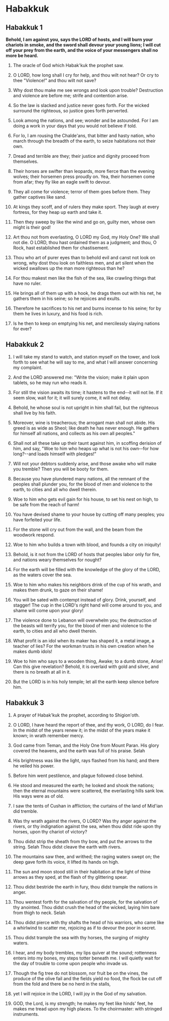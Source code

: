 # Habakkuk

## Habakkuk 1

__Behold, I am against you, says the LORD of hosts, and I will burn your chariots in smoke, and the sword shall devour your young lions; I will cut off your prey from the earth, and the voice of your messengers shall no more be heard.__

1. The oracle of God which Habak'kuk the prophet saw.

2. O LORD, how long shall I cry for help, and thou wilt not hear? Or cry to thee "Violence!" and thou wilt not save?

3. Why dost thou make me see wrongs and look upon trouble? Destruction and violence are before me; strife and contention arise.

4. So the law is slacked and justice never goes forth. For the wicked surround the righteous, so justice goes forth perverted.

5. Look among the nations, and see; wonder and be astounded. For I am doing a work in your days that you would not believe if told.

6. For lo, I am rousing the Chalde'ans, that bitter and hasty nation, who march through the breadth of the earth, to seize habitations not their own.

7. Dread and terrible are they; their justice and dignity proceed from themselves.

8. Their horses are swifter than leopards, more fierce than the evening wolves; their horsemen press proudly on. Yea, their horsemen come from afar; they fly like an eagle swift to devour.

9. They all come for violence; terror of them goes before them. They gather captives like sand.

10. At kings they scoff, and of rulers they make sport. They laugh at every fortress, for they heap up earth and take it.

11. Then they sweep by like the wind and go on, guilty men, whose own might is their god!

12. Art thou not from everlasting, O LORD my God, my Holy One? We shall not die. O LORD, thou hast ordained them as a judgment; and thou, O Rock, hast established them for chastisement.

13. Thou who art of purer eyes than to behold evil and canst not look on wrong, why dost thou look on faithless men, and art silent when the wicked swallows up the man more righteous than he?

14. For thou makest men like the fish of the sea, like crawling things that have no ruler.

15. He brings all of them up with a hook, he drags them out with his net, he gathers them in his seine; so he rejoices and exults.

16. Therefore he sacrifices to his net and burns incense to his seine; for by them he lives in luxury, and his food is rich.

17. Is he then to keep on emptying his net, and mercilessly slaying nations for ever?

## Habakkuk 2

1. I will take my stand to watch, and station myself on the tower, and look forth to see what he will say to me, and what I will answer concerning my complaint.

2. And the LORD answered me: "Write the vision; make it plain upon tablets, so he may run who reads it.

3. For still the vision awaits its time; it hastens to the end--it will not lie. If it seem slow, wait for it; it will surely come, it will not delay.

4. Behold, he whose soul is not upright in him shall fail, but the righteous shall live by his faith.

5. Moreover, wine is treacherous; the arrogant man shall not abide. His greed is as wide as Sheol; like death he has never enough. He gathers for himself all nations, and collects as his own all peoples."

6. Shall not all these take up their taunt against him, in scoffing derision of him, and say, "Woe to him who heaps up what is not his own--for how long?--and loads himself with pledges!"

7. Will not your debtors suddenly arise, and those awake who will make you tremble? Then you will be booty for them.

8. Because you have plundered many nations, all the remnant of the peoples shall plunder you, for the blood of men and violence to the earth, to cities and all who dwell therein.

9. Woe to him who gets evil gain for his house, to set his nest on high, to be safe from the reach of harm!

10. You have devised shame to your house by cutting off many peoples; you have forfeited your life.

11. For the stone will cry out from the wall, and the beam from the woodwork respond.

12. Woe to him who builds a town with blood, and founds a city on iniquity!

13. Behold, is it not from the LORD of hosts that peoples labor only for fire, and nations weary themselves for nought?

14. For the earth will be filled with the knowledge of the glory of the LORD, as the waters cover the sea.

15. Woe to him who makes his neighbors drink of the cup of his wrath, and makes them drunk, to gaze on their shame!

16. You will be sated with contempt instead of glory. Drink, yourself, and stagger! The cup in the LORD's right hand will come around to you, and shame will come upon your glory!

17. The violence done to Lebanon will overwhelm you; the destruction of the beasts will terrify you, for the blood of men and violence to the earth, to cities and all who dwell therein.

18. What profit is an idol when its maker has shaped it, a metal image, a teacher of lies? For the workman trusts in his own creation when he makes dumb idols!

19. Woe to him who says to a wooden thing, Awake; to a dumb stone, Arise! Can this give revelation? Behold, it is overlaid with gold and silver, and there is no breath at all in it.

20. But the LORD is in his holy temple; let all the earth keep silence before him.

## Habakkuk 3

1. A prayer of Habak'kuk the prophet, according to Shigion'oth.

2. O LORD, I have heard the report of thee, and thy work, O LORD, do I fear. In the midst of the years renew it; in the midst of the years make it known; in wrath remember mercy.

3. God came from Teman, and the Holy One from Mount Paran. His glory covered the heavens, and the earth was full of his praise. Selah

4. His brightness was like the light, rays flashed from his hand; and there he veiled his power.

5. Before him went pestilence, and plague followed close behind.

6. He stood and measured the earth; he looked and shook the nations; then the eternal mountains were scattered, the everlasting hills sank low. His ways were as of old.

7. I saw the tents of Cushan in affliction; the curtains of the land of Mid'ian did tremble.

8. Was thy wrath against the rivers, O LORD? Was thy anger against the rivers, or thy indignation against the sea, when thou didst ride upon thy horses, upon thy chariot of victory?

9. Thou didst strip the sheath from thy bow, and put the arrows to the string. Selah  Thou didst cleave the earth with rivers.

10. The mountains saw thee, and writhed; the raging waters swept on; the deep gave forth its voice, it lifted its hands on high.

11. The sun and moon stood still in their habitation at the light of thine arrows as they sped, at the flash of thy glittering spear.

12. Thou didst bestride the earth in fury, thou didst trample the nations in anger.

13. Thou wentest forth for the salvation of thy people, for the salvation of thy anointed. Thou didst crush the head of the wicked, laying him bare from thigh to neck. Selah

14. Thou didst pierce with thy shafts the head of his warriors, who came like a whirlwind to scatter me, rejoicing as if to devour the poor in secret.

15. Thou didst trample the sea with thy horses, the surging of mighty waters.

16. I hear, and my body trembles, my lips quiver at the sound; rottenness enters into my bones, my steps totter beneath me. I will quietly wait for the day of trouble to come upon people who invade us.

17. Though the fig tree do not blossom, nor fruit be on the vines, the produce of the olive fail and the fields yield no food, the flock be cut off from the fold and there be no herd in the stalls,

18. yet I will rejoice in the LORD, I will joy in the God of my salvation.

19. GOD, the Lord, is my strength; he makes my feet like hinds' feet, he makes me tread upon my high places.  To the choirmaster: with stringed instruments.

